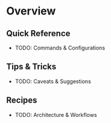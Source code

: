 # Overview

## Quick Reference
- TODO: Commands & Configurations

## Tips & Tricks
- TODO: Caveats & Suggestions

## Recipes
- TODO: Architecture & Workflows
